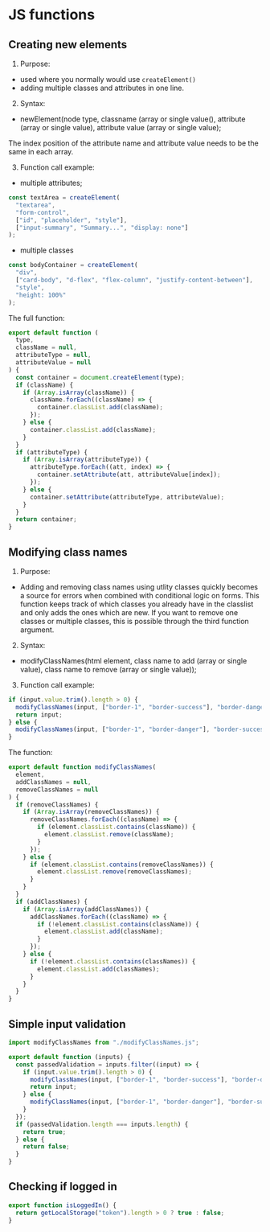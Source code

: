 # JS functions

## Creating new elements

1. Purpose:

- used where you normally would use `createElement()`
- adding multiple classes and attributes in one line.

2. Syntax:

- newElement(node type, classname (array or single value(), attribute (array or single value), attribute value (array or single value);

The index position of the attribute name and attribute value needs to be the same in each array.

3. Function call example:

- multiple attributes;

```javascript
const textArea = createElement(
  "textarea",
  "form-control",
  ["id", "placeholder", "style"],
  ["input-summary", "Summary...", "display: none"]
);
```

- multiple classes

```javascript
const bodyContainer = createElement(
  "div",
  ["card-body", "d-flex", "flex-column", "justify-content-between"],
  "style",
  "height: 100%"
);
```

The full function:

```javascript
export default function (
  type,
  className = null,
  attributeType = null,
  attributeValue = null
) {
  const container = document.createElement(type);
  if (className) {
    if (Array.isArray(className)) {
      className.forEach((className) => {
        container.classList.add(className);
      });
    } else {
      container.classList.add(className);
    }
  }
  if (attributeType) {
    if (Array.isArray(attributeType)) {
      attributeType.forEach((att, index) => {
        container.setAttribute(att, attributeValue[index]);
      });
    } else {
      container.setAttribute(attributeType, attributeValue);
    }
  }
  return container;
}
```

## Modifying class names

1. Purpose:

- Adding and removing class names using utlity classes quickly becomes a source for errors when combined with conditional logic on forms. This function keeps track of which classes you already have in the classlist and only adds the ones which are new. If you want to remove one classes or multiple classes, this is possible through the third function argument.

2. Syntax:

- modifyClassNames(html element, class name to add (array or single value), class name to remove (array or single value));

3. Function call example:

```javascript
if (input.value.trim().length > 0) {
  modifyClassNames(input, ["border-1", "border-success"], "border-danger");
  return input;
} else {
  modifyClassNames(input, ["border-1", "border-danger"], "border-success");
}
```

The function:

```javascript
export default function modifyClassNames(
  element,
  addClassNames = null,
  removeClassNames = null
) {
  if (removeClassNames) {
    if (Array.isArray(removeClassNames)) {
      removeClassNames.forEach((className) => {
        if (element.classList.contains(className)) {
          element.classList.remove(className);
        }
      });
    } else {
      if (element.classList.contains(removeClassNames)) {
        element.classList.remove(removeClassNames);
      }
    }
  }
  if (addClassNames) {
    if (Array.isArray(addClassNames)) {
      addClassNames.forEach((className) => {
        if (!element.classList.contains(className)) {
          element.classList.add(className);
        }
      });
    } else {
      if (!element.classList.contains(classNames)) {
        element.classList.add(classNames);
      }
    }
  }
}
```

## Simple input validation

```javascript
import modifyClassNames from "./modifyClassNames.js";

export default function (inputs) {
  const passedValidation = inputs.filter((input) => {
    if (input.value.trim().length > 0) {
      modifyClassNames(input, ["border-1", "border-success"], "border-danger");
      return input;
    } else {
      modifyClassNames(input, ["border-1", "border-danger"], "border-success");
    }
  });
  if (passedValidation.length === inputs.length) {
    return true;
  } else {
    return false;
  }
}
```

## Checking if logged in

```js
export function isLoggedIn() {
  return getLocalStorage("token").length > 0 ? true : false;
}
```
